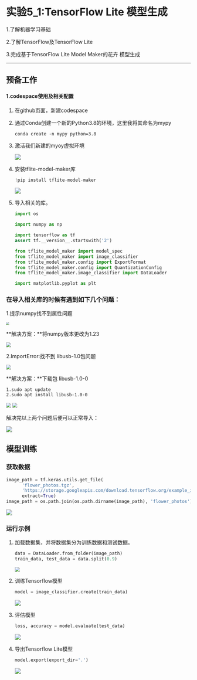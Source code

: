 # 实验5_1:TensorFlow Lite 模型生成

1.了解机器学习基础

2.了解TensorFlow及TensorFlow Lite

3.完成基于TensorFlow Lite Model Maker的花卉 模型生成

------



## 预备工作

#### 1.codespace使用及相关配置

1. 在github页面，新建codespace

2. 通过Conda创建一个新的Python3.8的环境，这里我将其命名为mypy

   ```
   conda create -n mypy python=3.8
   ```

3. 激活我们新建的myoy虚拟环境

   ![](./Images/2.png)

4. 安装tflite-model-maker库

   ```python
   !pip install tflite-model-maker
   ```

   ![](./Images/3.png)

5. 导入相关的库。

   ```python
   import os
   
   import numpy as np
   
   import tensorflow as tf
   assert tf.__version__.startswith('2')
   
   from tflite_model_maker import model_spec
   from tflite_model_maker import image_classifier
   from tflite_model_maker.config import ExportFormat
   from tflite_model_maker.config import QuantizationConfig
   from tflite_model_maker.image_classifier import DataLoader
   
   import matplotlib.pyplot as plt
   
   ```



### 在导入相关库的时候有遇到如下几个问题：

1.提示numpy找不到属性问题

<img src="./Images/4.png" style="zoom: 50%;" />



**解决方案：**将numpy版本更改为1.23

<img src="./Images/5.png" style="zoom: 80%;" />

2.ImportError:找不到 libusb-1.0包问题

<img src="./Images/6.png" style="zoom:80%;" />

**解决方案：**下载包 libusb-1.0-0

```
1.sudo apt update
2.sudo apt install libusb-1.0-0
```

<img src="./Images/7.png" style="zoom: 80%;" />

<img src="./Images/8.png" style="zoom: 80%;" />



解决完以上两个问题后便可以正常导入：

![](./Images/9.png)



## 模型训练

### 获取数据

```python
image_path = tf.keras.utils.get_file(
      'flower_photos.tgz',
      'https://storage.googleapis.com/download.tensorflow.org/example_images/flower_photos.tgz',
      extract=True)
image_path = os.path.join(os.path.dirname(image_path), 'flower_photos')

```

![](./Images/10.png)

### 运行示例

1. 加载数据集，并将数据集分为训练数据和测试数据。

   ```python
   data = DataLoader.from_folder(image_path)
   train_data, test_data = data.split(0.9)
   ```

   <img src="./Images/11.png" style="zoom: 80%;" />

2. 训练Tensorflow模型

   ```python
   model = image_classifier.create(train_data)
   ```

   ![](./Images/12.png)

3. 评估模型

   ```python
   loss, accuracy = model.evaluate(test_data)
   ```

   ![](./Images/13.png)

4. 导出Tensorflow Lite模型

   ```python
   model.export(export_dir='.')
   ```

   ![](./Images/14.png)

